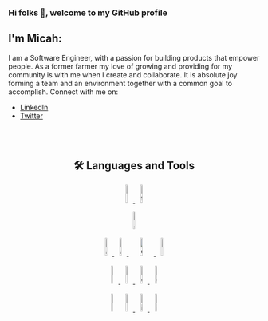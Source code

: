 ### Hi folks 👋, welcome to my GitHub profile
## I'm Micah:

I am a Software Engineer, with a passion for building products that empower people. As a former farmer my love of growing and providing for my community is with me when I create and collaborate. It is absolute joy forming a team and an environment together with a common goal to accomplish.
Connect with me on:
<ul>
   <li><a href="https://www.linkedin.com/in/mbelm/"> LinkedIn</a></li>
   <li><a href ="https://twitter.com/MicahBElm"> Twitter</a></li>
</ul>
<br>
<br>
<h2 align="center">🛠 Languages and Tools</h2>
<div align="center">
<a href="https://reactjs.org/" target="_blank" rel="noreferrer"> <img src="https://img.shields.io/badge/React-20232A?style=for-the-badge&logo=react&logoColor=61DAFB" alt="react" width="5%" height="36px"/> </a>
<a href="https://www.w3.org/html/" target="_blank" rel="noreferrer"> <img src="" alt="html5" width="5%" height="36px"/> </a>

<a href="https://developer.mozilla.org/en-US/docs/Web/JavaScript" target="_blank" rel="noreferrer"> <img src="" alt="javascript" width="5%" height="36px"/> </a>
<br>
<br>
<a href="https://sass-lang.com" target="_blank" rel="noreferrer"> <img src="" alt="sass" width="5%" height="36px"/> </a> 
<a href="https://tailwindcss.com/" target="_blank" rel="noreferrer"> <img src="" alt="tailwind" width="5%" height="36px"/> </a>
<a href="https://www.w3schools.com/css/" target="_blank" rel="noreferrer"> <img src="" alt="css3" width="10%" height="36px"/> </a>
<a href="https://d3js.org/" target="_blank" rel="noreferrer"> <img src="" alt="d3js" width="5%" height="36px"/> </a>
<br>
<br> 
<a href="https://nodejs.org" target="_blank" rel="noreferrer"> <img src="" alt="nodejs" width="5%" height="36px"/> </a>
<a href="https://expressjs.com" target="_blank" rel="noreferrer"> <img src="https://img.shields.io/badge/Express.js-404D59?style=for-the-badge" alt="express" width="5%" height="36px"/> </a>
<a href="https://www.mongodb.com/" target="_blank" rel="noreferrer"> <img src="" alt="mongodb" width="5%" height="36px"/> </a>
<a href="https://www.postgresql.org" target="_blank" rel="noreferrer"> <img src="" alt="postgresql" width="5%" height="36px"/> </a> 
<br>
<br> 
<a href="https://www.11ty.dev/" target="_blank" rel="noreferrer"><img src="" alt="eleventy" width="5%" height="36px"/></a>
<a href="https://jekyllrb.com/" target="_blank" rel="noreferrer"> <img src="" alt="jekyll" width="5%" height="36px"/> </a> 
<a href="https://www.figma.com/" target="_blank" rel="noreferrer"> <img src="" alt="figma" width="5%" height="36px"/> </a>
<a href="https://git-scm.com/" target="_blank" rel="noreferrer"> <img src="" alt="git" width="5%" height="36px"/> </a>
</div>
    




<!--
**MicahBear/MicahBear** is a ✨ _special_ ✨ repository because its `README.md` (this file) appears on your GitHub profile.

Here are some ideas to get you started:

- 🔭 I’m currently working on ...
- 🌱 I’m currently learning ...
- 👯 I’m looking to collaborate on ...
- 🤔 I’m looking for help with ...
- 💬 Ask me about ...
- 📫 How to reach me: ...
- 😄 Pronouns: ...
- ⚡ Fun fact: ...



-->
